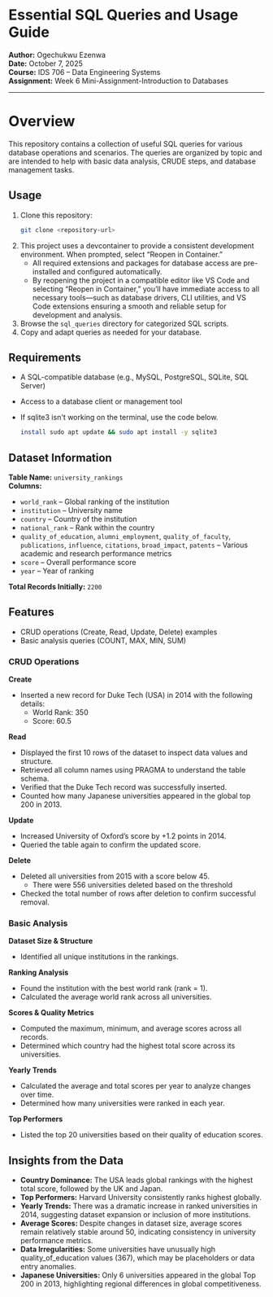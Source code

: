 # Essential SQL Queries and Usage Guide

**Author:** Ogechukwu Ezenwa  
**Date:** October 7, 2025  
**Course:** IDS 706 – Data Engineering Systems  
**Assignment:** Week 6 Mini-Assignment-Introduction to Databases

---

# Overview

This repository contains a collection of useful SQL queries for various database operations and scenarios. The queries are organized by topic and are intended to help with basic data analysis, CRUDE steps, and database management tasks.

## Usage

1. Clone this repository:
    ```bash
    git clone <repository-url>
    ```
2. This project uses a devcontainer to provide a consistent development 
environment. When prompted, select “Reopen in Container.”  
    - All required extensions and packages for database access are pre-installed and configured automatically. 
    - By reopening the project in a compatible editor like VS Code and selecting “Reopen in Container,” you’ll have immediate access to all necessary tools—such as database drivers, CLI utilities, and VS Code extensions ensuring a smooth and reliable setup for development and analysis.
3. Browse the `sql_queries` directory for categorized SQL scripts.
4. Copy and adapt queries as needed for your database.

## Requirements

- A SQL-compatible database (e.g., MySQL, PostgreSQL, SQLite, SQL Server)
- Access to a database client or management tool
- If sqlite3 isn't working on the terminal, use the code below.

    ```bash
    install sudo apt update && sudo apt install -y sqlite3
    ```

## Dataset Information

**Table Name:** `university_rankings`  
**Columns:**  
- `world_rank` – Global ranking of the institution  
- `institution` – University name  
- `country` – Country of the institution  
- `national_rank` – Rank within the country  
- `quality_of_education`, `alumni_employment`, `quality_of_faculty`, `publications`, `influence`, `citations`, `broad_impact`, `patents` – Various academic and research performance metrics  
- `score` – Overall performance score  
- `year` – Year of ranking  

**Total Records Initially:** `2200`

## Features

- CRUD operations (Create, Read, Update, Delete) examples
- Basic analysis queries (COUNT, MAX, MIN, SUM)

### CRUD Operations

**Create**
- Inserted a new record for Duke Tech (USA) in 2014 with the following details:  
  - World Rank: 350  
  - Score: 60.5  

**Read**
- Displayed the first 10 rows of the dataset to inspect data values and structure.  
- Retrieved all column names using PRAGMA to understand the table schema.  
- Verified that the Duke Tech record was successfully inserted.  
- Counted how many Japanese universities appeared in the global top 200 in 2013.  

**Update**
- Increased University of Oxford’s score by +1.2 points in 2014.  
- Queried the table again to confirm the updated score.  

**Delete**
- Deleted all universities from 2015 with a score below 45.  
    - There were 556 universities deleted based on the threshold
- Checked the total number of rows after deletion to confirm successful removal.  


### Basic Analysis

**Dataset Size & Structure**
- Identified all unique institutions in the rankings.  

**Ranking Analysis**
- Found the institution with the best world rank (rank = 1).  
- Calculated the average world rank across all universities.  

**Scores & Quality Metrics**
- Computed the maximum, minimum, and average scores across all records.  
- Determined which country had the highest total score across its universities.  

**Yearly Trends**
- Calculated the average and total scores per year to analyze changes over time.  
- Determined how many universities were ranked in each year.  

**Top Performers**
- Listed the top 20 universities based on their quality of education scores.  

## Insights from the Data

- **Country Dominance:** The USA leads global rankings with the highest total score, followed by the UK and Japan.  
- **Top Performers:** Harvard University consistently ranks highest globally.  
- **Yearly Trends:** There was a dramatic increase in ranked universities in 2014, suggesting dataset expansion or inclusion of more institutions.  
- **Average Scores:** Despite changes in dataset size, average scores remain relatively stable around 50, indicating consistency in university performance metrics.  
- **Data Irregularities:** Some universities have unusually high quality_of_education values (367), which may be placeholders or data entry anomalies.  
- **Japanese Universities:** Only 6 universities appeared in the global Top 200 in 2013, highlighting regional differences in global competitiveness.




